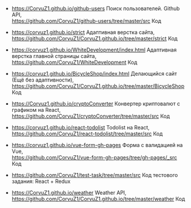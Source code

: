   *  <https://CorvuZ1.github.io/github-users>  Поиск пользователей. Github API,  
     <https://github.com/CorvuZ1/github-users/tree/master/src>  Код  
 
  *  <https://corvuz1.github.io/strict>  Адаптивная верстка сайта,  
     <https://github.com/CorvuZ1/CorvuZ1.github.io/tree/master/strict>  Код

  *  <https://corvuz1.github.io/WhiteDevelopment/index.html>  Адаптивная верстка главной страницы сайта,  
     <https://github.com/CorvuZ1/WhiteDevelopment>  Код  

  *  <https://corvuz1.github.io/BicycleShop/index.html> Делающийся сайт (Ещё без адаптивности),  
     <https://github.com/CorvuZ1/CorvuZ1.github.io/tree/master/BicycleShop> Код  

  *  <https://Corvuz1.github.io/cryptoConverter>  Конвертер криптовалют с графиком на React,  
     <https://github.com/CorvuZ1/cryptoConverter/tree/master/src>  Код  

  *  <https://corvuz1.github.io/react-todolist>  Todolist на React,  
     <https://github.com/CorvuZ1/react-todolist/tree/master/src>  Код  

  *  <https://corvuz1.github.io/vue-form-gh-pages>  Форма с валидацией на Vue,  
     <https://github.com/CorvuZ1/vue-form-gh-pages/tree/gh-pages/_src>  Код

  *  <https://github.com/CorvuZ1/test-task/tree/master/src>  Код тестового задания: React + Redux  

  *  <https://CorvuZ1.github.io/weather>  Weather API,  
     <https://github.com/CorvuZ1/CorvuZ1.github.io/tree/master/weather>  Код  




